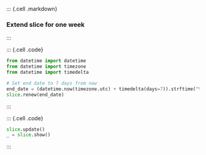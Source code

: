 ::: {.cell .markdown}
### Extend slice for one week
:::


::: {.cell .code}
```python
from datetime import datetime
from datetime import timezone
from datetime import timedelta

# Set end date to 7 days from now
end_date = (datetime.now(timezone.utc) + timedelta(days=7)).strftime("%Y-%m-%d %H:%M:%S %z")
slice.renew(end_date)
```
:::


::: {.cell .code}
```python
slice.update()
_ = slice.show()
```
:::
